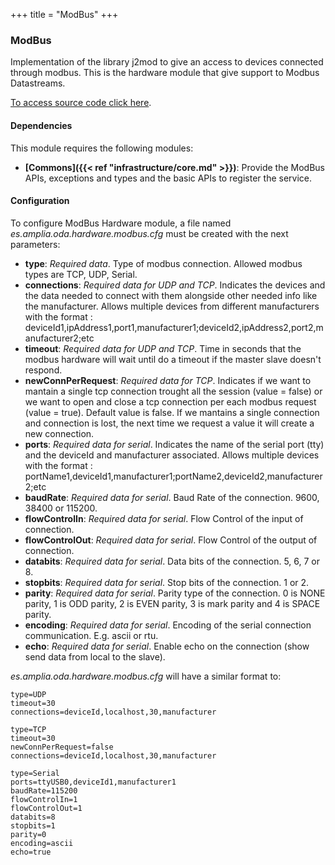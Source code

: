 +++
title = "ModBus"
+++

### ModBus

Implementation of the library j2mod to give an access to devices connected through modbus.
This is the hardware module that give support to Modbus Datastreams.

[To access source code click here](https://github.com/amplia-iiot/oda/tree/master/oda-hardware/modbus).

#### Dependencies

This module requires the following modules:

* __[Commons]({{< ref "infrastructure/core.md" >}})__: Provide the ModBus APIs, exceptions and types and the basic APIs to register the service.

#### Configuration

To configure ModBus Hardware module, a file named _es.amplia.oda.hardware.modbus.cfg_ must be created with the next parameters:

* __type__: _Required data_. Type of modbus connection. Allowed modbus types are TCP, UDP, Serial.
* __connections__: _Required data for UDP and TCP_. Indicates the devices and the data needed to connect with them alongside other needed info like the manufacturer.
Allows multiple devices from different manufacturers with the format : deviceId1,ipAddress1,port1,manufacturer1;deviceId2,ipAddress2,port2,manufacturer2;etc
* __timeout__: _Required data for UDP and TCP_. Time in seconds that the modbus hardware will wait until do a timeout if the master slave doesn't respond.
* __newConnPerRequest__: _Required data for TCP_. Indicates if we want to mantain a single tcp connection trought all the session (value = false) or we want to open and close a tcp connection per each modbus request (value = true). Default value is false. If we mantains a single connection and connection is lost, the next time we request a value it will create a new connection.
* __ports__: _Required data for serial_. Indicates the name of the serial port (tty) and the deviceId and manufacturer associated. Allows multiple devices with the format : portName1,deviceId1,manufacturer1;portName2,deviceId2,manufacturer2;etc
* __baudRate__: _Required data for serial_. Baud Rate of the connection. 9600, 38400 or 115200.
* __flowControlIn__: _Required data for serial_. Flow Control of the input of connection.
* __flowControlOut__: _Required data for serial_. Flow Control of the output of connection.
* __databits__: _Required data for serial_. Data bits of the connection. 5, 6, 7 or 8.
* __stopbits__: _Required data for serial_. Stop bits of the connection. 1 or 2.
* __parity__: _Required data for serial_. Parity type of the connection. 0 is NONE parity, 1 is ODD parity, 2 is EVEN parity,
3 is mark parity and 4 is SPACE parity.
* __encoding__: _Required data for serial_. Encoding of the serial connection communication. E.g. ascii or rtu.
* __echo__: _Required data for serial_. Enable echo on the connection (show send data from local to the slave).

_es.amplia.oda.hardware.modbus.cfg_ will have a similar format to:

```properties
type=UDP
timeout=30
connections=deviceId,localhost,30,manufacturer
```

```properties
type=TCP
timeout=30
newConnPerRequest=false
connections=deviceId,localhost,30,manufacturer
```

```properties
type=Serial
ports=ttyUSB0,deviceId1,manufacturer1
baudRate=115200
flowControlIn=1
flowControlOut=1
databits=8
stopbits=1
parity=0
encoding=ascii
echo=true
```
